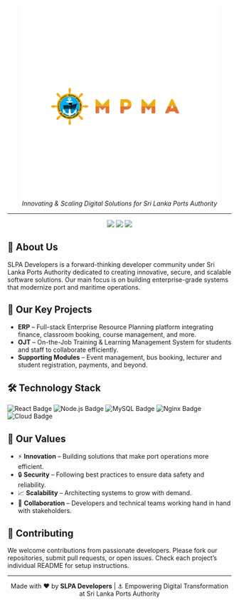 <!-- Organization Banner -->
<div style="text-align:center; margin-top:-30px; margin-bottom:-30px; padding:0;">
  <img 
    src="https://raw.githubusercontent.com/MPMA-DEV/.github/224fdf5c25125d9a9622edbc6945fd582baca06b/submission-download.png" 
    alt="SLPA Developers Logo" 
    width="450" 
    style="display:block; margin:0 auto; padding:0; border:0;" />
</div>


<p align="center">
  <em>Innovating & Scaling Digital Solutions for Sri Lanka Ports Authority</em>  
</p>

<hr/>

<!-- Badges -->
<p align="center">
  <img src="https://img.shields.io/badge/ERP-Development-blue?style=flat-square&logo=react">
  <img src="https://img.shields.io/badge/OJT-System-green?style=flat-square&logo=node.js">
  <img src="https://img.shields.io/badge/Active-Projects-orange?style=flat-square&logo=github">
</p>

<!-- Introduction -->
<h2>👋 About Us</h2>
<p>
SLPA Developers is a forward-thinking developer community under Sri Lanka Ports Authority dedicated to creating innovative, secure, and scalable software solutions. Our main focus is on building enterprise-grade systems that modernize port and maritime operations.  
</p>

<!-- Key Projects -->
<h2>🚀 Our Key Projects</h2>
<ul>
  <li><strong>ERP</strong> – Full-stack Enterprise Resource Planning platform integrating finance, classroom booking, course management, and more.</li>
  <li><strong>OJT</strong> – On-the-Job Training & Learning Management System for students and staff to collaborate efficiently.</li>
  <li><strong>Supporting Modules</strong> – Event management, bus booking, lecturer and student registration, payments, and beyond.</li>
</ul>

<!-- Tech Stack -->
<h2>🛠️ Technology Stack</h2>
<p>
  <img src="https://img.shields.io/badge/Frontend-React-61DAFB?logo=react&logoColor=white" alt="React Badge">
  <img src="https://img.shields.io/badge/Backend-Node.js-339933?logo=node.js&logoColor=white" alt="Node.js Badge">
  <img src="https://img.shields.io/badge/Database-MySQL-4479A1?logo=mysql&logoColor=white" alt="MySQL Badge">
  <img src="https://img.shields.io/badge/DevOps-Nginx-009639?logo=nginx&logoColor=white" alt="Nginx Badge">
  <img src="https://img.shields.io/badge/Cloud-Namecheap-0066CC?logo=cloudflare&logoColor=white" alt="Cloud Badge">
</p>

<!-- Our Values -->
<h2>🌟 Our Values</h2>
<ul>
  <li>⚡ <strong>Innovation</strong> – Building solutions that make port operations more efficient.</li>
  <li>🔒 <strong>Security</strong> – Following best practices to ensure data safety and reliability.</li>
  <li>📈 <strong>Scalability</strong> – Architecting systems to grow with demand.</li>
  <li>🤝 <strong>Collaboration</strong> – Developers and technical teams working hand in hand with stakeholders.</li>
</ul>

<!-- How to Contribute -->
<h2>🤝 Contributing</h2>
<p>
We welcome contributions from passionate developers. Please fork our repositories, submit pull requests, or open issues. Check each project’s individual README for setup instructions.
</p>

<!-- Footer -->
<hr/>
<p align="center">
  Made with ❤️ by <strong>SLPA Developers</strong> | ⚓ Empowering Digital Transformation at Sri Lanka Ports Authority
</p>

